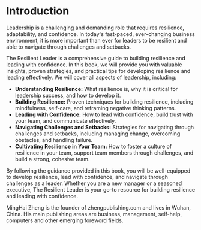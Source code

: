 # Introduction

Leadership is a challenging and demanding role that requires resilience, adaptability, and confidence. In today's fast-paced, ever-changing business environment, it is more important than ever for leaders to be resilient and able to navigate through challenges and setbacks.

The Resilient Leader is a comprehensive guide to building resilience and leading with confidence. In this book, we will provide you with valuable insights, proven strategies, and practical tips for developing resilience and leading effectively. We will cover all aspects of leadership, including:

* **Understanding Resilience:** What resilience is, why it is critical for leadership success, and how to develop it.
* **Building Resilience:** Proven techniques for building resilience, including mindfulness, self-care, and reframing negative thinking patterns.
* **Leading with Confidence:** How to lead with confidence, build trust with your team, and communicate effectively.
* **Navigating Challenges and Setbacks:** Strategies for navigating through challenges and setbacks, including managing change, overcoming obstacles, and handling failure.
* **Cultivating Resilience in Your Team:** How to foster a culture of resilience in your team, support team members through challenges, and build a strong, cohesive team.

By following the guidance provided in this book, you will be well-equipped to develop resilience, lead with confidence, and navigate through challenges as a leader. Whether you are a new manager or a seasoned executive, The Resilient Leader is your go-to resource for building resilience and leading with confidence.


MingHai Zheng is the founder of zhengpublishing.com and lives in Wuhan, China. His main publishing areas are business, management, self-help, computers and other emerging foreword fields.
